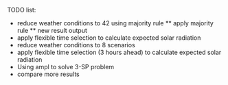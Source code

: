 TODO list:
* reduce weather conditions to 42 using majority rule
** apply majority rule
** new result output
* apply flexible time selection to calculate expected solar radiation
* reduce weather conditions to 8 scenarios
* apply flexible time selection (3 hours ahead) to calculate expected solar radiation 
* Using ampl to solve 3-SP problem
* compare more results

